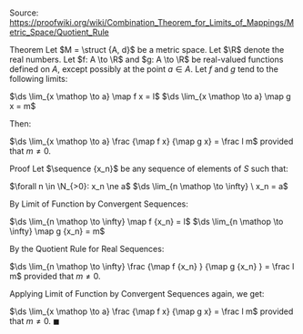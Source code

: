 # 

Source: https://proofwiki.org/wiki/Combination_Theorem_for_Limits_of_Mappings/Metric_Space/Quotient_Rule

Theorem
Let $M = \struct {A, d}$ be a metric space.
Let $\R$ denote the real numbers.
Let $f: A \to \R$ and $g: A \to \R$ be real-valued functions defined on $A$, except possibly at the point $a \in A$.
Let $f$ and $g$ tend to the following limits:

$\ds \lim_{x \mathop \to a} \map f x = l$
$\ds \lim_{x \mathop \to a} \map g x = m$

Then:

$\ds \lim_{x \mathop \to a} \frac {\map f x} {\map g x} = \frac l m$
provided that $m \ne 0$.


Proof
Let $\sequence {x_n}$ be any sequence of elements of $S$ such that:

$\forall n \in \N_{>0}: x_n \ne a$
$\ds \lim_{n \mathop \to \infty} \ x_n = a$

By Limit of Function by Convergent Sequences:

$\ds \lim_{n \mathop \to \infty} \map f {x_n} = l$
$\ds \lim_{n \mathop \to \infty} \map g {x_n} = m$

By the Quotient Rule for Real Sequences:

$\ds \lim_{n \mathop \to \infty} \frac {\map f {x_n} } {\map g {x_n} } = \frac l m$
provided that $m \ne 0$.

Applying Limit of Function by Convergent Sequences again, we get:

$\ds \lim_{x \mathop \to a} \frac {\map f x} {\map g x} = \frac l m$
provided that $m \ne 0$.
$\blacksquare$






